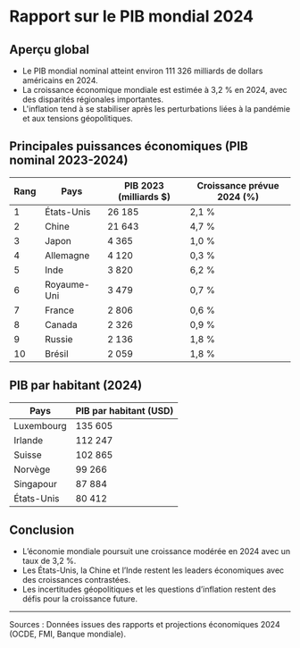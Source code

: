 
# Rapport sur le PIB mondial 2024

## Aperçu global
- Le PIB mondial nominal atteint environ 111 326 milliards de dollars américains en 2024.
- La croissance économique mondiale est estimée à 3,2 % en 2024, avec des disparités régionales importantes.
- L'inflation tend à se stabiliser après les perturbations liées à la pandémie et aux tensions géopolitiques.

## Principales puissances économiques (PIB nominal 2023-2024)

| Rang | Pays          | PIB 2023 (milliards $) | Croissance prévue 2024 (%) |
|-------|--------------|------------------------|----------------------------|
| 1     | États-Unis   | 26 185                 | 2,1 %                      |
| 2     | Chine        | 21 643                 | 4,7 %                      |
| 3     | Japon        | 4 365                  | 1,0 %                      |
| 4     | Allemagne    | 4 120                  | 0,3 %                      |
| 5     | Inde         | 3 820                  | 6,2 %                      |
| 6     | Royaume-Uni  | 3 479                  | 0,7 %                      |
| 7     | France       | 2 806                  | 0,6 %                      |
| 8     | Canada       | 2 326                  | 0,9 %                      |
| 9     | Russie       | 2 136                  | 1,8 %                      |
| 10    | Brésil       | 2 059                  | 1,8 %                      |

## PIB par habitant (2024)

| Pays        | PIB par habitant (USD) |
|-------------|------------------------|
| Luxembourg  | 135 605                |
| Irlande     | 112 247                |
| Suisse      | 102 865                |
| Norvège     | 99 266                 |
| Singapour   | 87 884                 |
| États-Unis  | 80 412                 |

## Conclusion
- L’économie mondiale poursuit une croissance modérée en 2024 avec un taux de 3,2 %.
- Les États-Unis, la Chine et l’Inde restent les leaders économiques avec des croissances contrastées.
- Les incertitudes géopolitiques et les questions d’inflation restent des défis pour la croissance future.

---
Sources : Données issues des rapports et projections économiques 2024 (OCDE, FMI, Banque mondiale).
